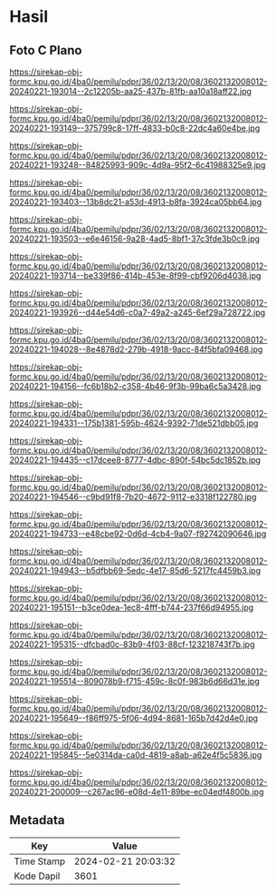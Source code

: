 # Hasil

## Foto C Plano

https://sirekap-obj-formc.kpu.go.id/4ba0/pemilu/pdpr/36/02/13/20/08/3602132008012-20240221-193014--2c12205b-aa25-437b-81fb-aa10a18aff22.jpg

https://sirekap-obj-formc.kpu.go.id/4ba0/pemilu/pdpr/36/02/13/20/08/3602132008012-20240221-193149--375799c8-17ff-4833-b0c8-22dc4a60e4be.jpg

https://sirekap-obj-formc.kpu.go.id/4ba0/pemilu/pdpr/36/02/13/20/08/3602132008012-20240221-193248--84825993-909c-4d9a-95f2-6c41988325e9.jpg

https://sirekap-obj-formc.kpu.go.id/4ba0/pemilu/pdpr/36/02/13/20/08/3602132008012-20240221-193403--13b8dc21-a53d-4913-b8fa-3924ca05bb64.jpg

https://sirekap-obj-formc.kpu.go.id/4ba0/pemilu/pdpr/36/02/13/20/08/3602132008012-20240221-193503--e6e46156-9a28-4ad5-8bf1-37c3fde3b0c9.jpg

https://sirekap-obj-formc.kpu.go.id/4ba0/pemilu/pdpr/36/02/13/20/08/3602132008012-20240221-193714--be339f86-414b-453e-8f99-cbf9206d4038.jpg

https://sirekap-obj-formc.kpu.go.id/4ba0/pemilu/pdpr/36/02/13/20/08/3602132008012-20240221-193926--d44e54d6-c0a7-49a2-a245-6ef29a728722.jpg

https://sirekap-obj-formc.kpu.go.id/4ba0/pemilu/pdpr/36/02/13/20/08/3602132008012-20240221-194028--8e4878d2-279b-4918-9acc-84f5bfa09468.jpg

https://sirekap-obj-formc.kpu.go.id/4ba0/pemilu/pdpr/36/02/13/20/08/3602132008012-20240221-194156--fc6b18b2-c358-4b46-9f3b-99ba6c5a3428.jpg

https://sirekap-obj-formc.kpu.go.id/4ba0/pemilu/pdpr/36/02/13/20/08/3602132008012-20240221-194331--175b1381-595b-4624-9392-71de521dbb05.jpg

https://sirekap-obj-formc.kpu.go.id/4ba0/pemilu/pdpr/36/02/13/20/08/3602132008012-20240221-194435--c17dcee8-8777-4dbc-890f-54bc5dc1852b.jpg

https://sirekap-obj-formc.kpu.go.id/4ba0/pemilu/pdpr/36/02/13/20/08/3602132008012-20240221-194546--c9bd91f8-7b20-4672-9112-e3318f122780.jpg

https://sirekap-obj-formc.kpu.go.id/4ba0/pemilu/pdpr/36/02/13/20/08/3602132008012-20240221-194733--e48cbe92-0d6d-4cb4-9a07-f92742090646.jpg

https://sirekap-obj-formc.kpu.go.id/4ba0/pemilu/pdpr/36/02/13/20/08/3602132008012-20240221-194943--b5dfbb69-5edc-4e17-85d6-5217fc4459b3.jpg

https://sirekap-obj-formc.kpu.go.id/4ba0/pemilu/pdpr/36/02/13/20/08/3602132008012-20240221-195151--b3ce0dea-1ec8-4fff-b744-237f66d94955.jpg

https://sirekap-obj-formc.kpu.go.id/4ba0/pemilu/pdpr/36/02/13/20/08/3602132008012-20240221-195315--dfcbad0c-83b9-4f03-88cf-123218743f7b.jpg

https://sirekap-obj-formc.kpu.go.id/4ba0/pemilu/pdpr/36/02/13/20/08/3602132008012-20240221-195514--809078b9-f715-459c-8c0f-983b6d66d31e.jpg

https://sirekap-obj-formc.kpu.go.id/4ba0/pemilu/pdpr/36/02/13/20/08/3602132008012-20240221-195649--f86ff975-5f06-4d94-8681-165b7d42d4e0.jpg

https://sirekap-obj-formc.kpu.go.id/4ba0/pemilu/pdpr/36/02/13/20/08/3602132008012-20240221-195845--5e0314da-ca0d-4819-a8ab-a62e4f5c5836.jpg

https://sirekap-obj-formc.kpu.go.id/4ba0/pemilu/pdpr/36/02/13/20/08/3602132008012-20240221-200009--c267ac96-e08d-4e11-89be-ec04edf4800b.jpg


## Metadata

| Key        | Value               |
| ---------- | ------------------- |
| Time Stamp | 2024-02-21 20:03:32 |
| Kode Dapil | 3601                |



